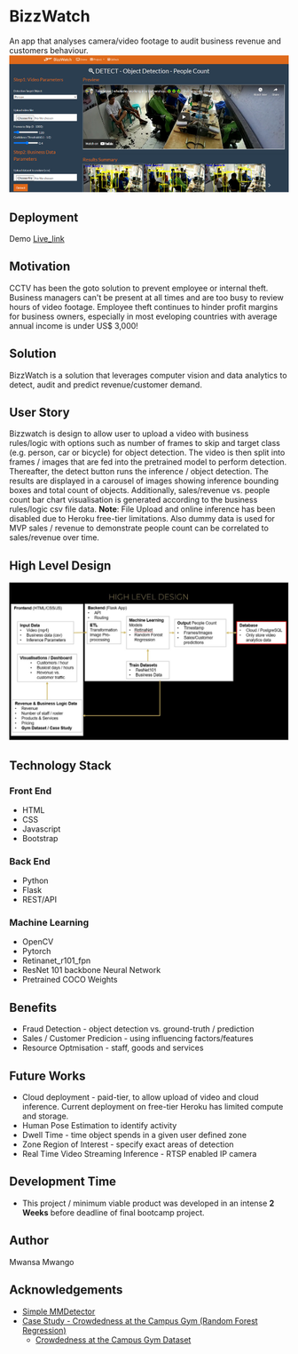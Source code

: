 # BizzWatch
An app that analyses camera/video footage to audit business revenue and customers behaviour.
![Project Cover](app_screenshot.png)

## Deployment
Demo [Live_link](https://bizzwatch.herokuapp.com/)

## Motivation
CCTV has been the goto solution to prevent employee or internal theft. Business managers can't be present at all times and are too busy to review hours of video footage. Employee theft continues to hinder profit margins for business owners, especially in most eveloping countries with average annual income is under US$ 3,000!

## Solution 
BizzWatch is a solution that leverages computer vision and data analytics to detect, audit and predict revenue/customer demand.

## User Story
Bizzwatch is design to allow user to upload a video with business rules/logic with options such as number of frames to skip and target class (e.g. person, car or bicycle) for object detection.
The video is then split into frames / images that are fed into the pretrained model to perform detection. Thereafter, the detect button runs the inference / object detection. The results are displayed in a carousel of images showing inference bounding boxes and total count of objects. Additionally, sales/revenue vs. people count bar chart visualisation is generated according to the business rules/logic csv file data. 
**Note**: File Upload and online inference has been disabled due to Heroku free-tier limitations. Also dummy data is used for MVP sales / revenue to demonstrate people count can be correlated to sales/revenue over time.

## High Level Design
![High Level Design](hld.jpg)

## Technology Stack

### Front End
* HTML
* CSS
* Javascript
* Bootstrap

### Back End
* Python
* Flask
* REST/API

### Machine Learning
* OpenCV
* Pytorch
* Retinanet_r101_fpn
* ResNet 101 backbone Neural Network
* Pretrained COCO Weights

## Benefits
* Fraud Detection - object detection vs. ground-truth / prediction
* Sales / Customer Predicion - using influencing factors/features
* Resource Optmisation - staff, goods and services
  
## Future Works
* Cloud deployment - paid-tier, to allow upload of video and cloud inference. Current deployment on free-tier Heroku has limited compute and storage.
* Human Pose Estimation to identify activity
* Dwell Time - time object spends in a given user defined zone
* Zone Region of Interest - specify exact areas of detection
* Real Time Video Streaming Inference - RTSP enabled IP camera 

## Development Time
* This project / minimum viable product was developed in an intense **2 Weeks** before deadline of final bootcamp project.

## Author
Mwansa Mwango

## Acknowledgements
* [Simple MMDetector](https://github.com/akarazniewicz/smd)
* [Case Study - Crowdedness at the Campus Gym (Random Forest Regression)](https://www.kaggle.com/nsrose7224/random-forest-regressor-accuracy-0-91)
  * [Crowdedness at the Campus Gym Dataset](https://www.kaggle.com/nsrose7224/crowdedness-at-the-campus-gym)

